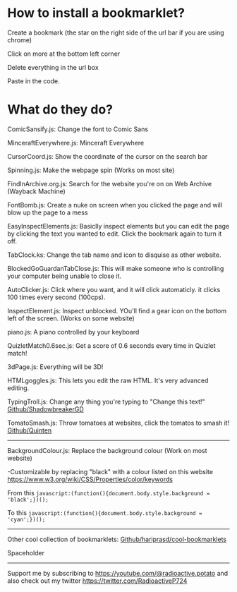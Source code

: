 # How to install a bookmarklet?

Create a bookmark (the star on the right side of the url bar if you are using chrome)

Click on more at the bottom left corner

Delete everything in the url box

Paste in the code.

# What do they do?

ComicSansify.js: Change the font to Comic Sans

MinceraftEverywhere.js: Minceraft Everywhere

CursorCoord.js: Show the coordinate of the cursor on the search bar

Spinning.js: Make the webpage spin (Works on most site)

FindInArchive.org.js: Search for the website you're on on Web Archive (Wayback Machine)

FontBomb.js: Create a nuke on screen when you clicked the page and will blow up the page to a mess

EasyInspectElements.js: Basiclly inspect elements but you can edit the page by clicking the text you wanted to edit. Click the bookmark again to turn it off.

TabClock.ks: Change the tab name and icon to disquise as other website.

BlockedGoGuardanTabClose.js: This will make someone who is controlling your computer being unable to close it.

AutoClicker.js: Click where you want, and it will click automaticly. it clicks 100 times every second (100cps).

InspectElement.js: Inspect unblocked. YOu'll find a gear icon on the bottom left of the screen. (Works on some website)

piano.js: A piano controlled by your keyboard

QuizletMatch0.6sec.js: Get a score of 0.6 seconds every time in Quizlet match!

3dPage.js: Everything will be 3D!

HTMLgoggles.js: This lets you edit the raw HTML. It's very advanced editing.

TypingTroll.js: Change any thing you're typing to "Change this text!" [Github/ShadowbreakerGD](https://github.com/ShadowbreakerGD/Bookmarklet-For-Trolling)

TomatoSmash.js: Throw tomatoes at websites, click the tomatos to smash it! [Github/Quinten](https://github.com/Quinten/tomato-smash)



----

BackgroundColour.js: Replace the background colour (Work on most website)

-Customizable by replacing "black" with a colour listed on this website https://www.w3.org/wiki/CSS/Properties/color/keywords
       
From this `javascript:(function(){document.body.style.background = 'black';})();`
       
To this `javascript:(function(){document.body.style.background = 'cyan';})();`

----

Other cool collection of bookmarklets:
[Github/hariprasd/cool-bookmarklets](https://github.com/hariprasd/cool-bookmarklets)

Spaceholder

----
Support me by subscribing to https://youtube.com/@radioactive.potato and also check out my twitter https://twitter.com/RadioactiveP724
